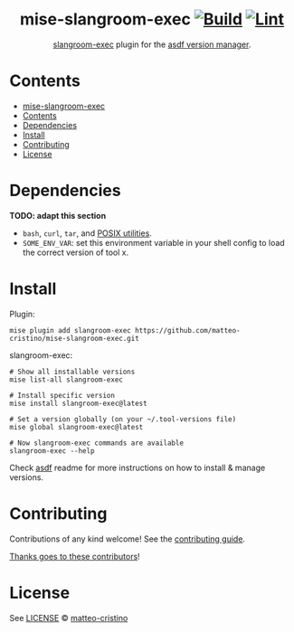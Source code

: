 <div align="center">

# mise-slangroom-exec [![Build](https://github.com/matteo-cristino/mise-slangroom-exec/actions/workflows/build.yml/badge.svg)](https://github.com/matteo-cristino/mise-slangroom-exec/actions/workflows/build.yml) [![Lint](https://github.com/matteo-cristino/mise-slangroom-exec/actions/workflows/lint.yml/badge.svg)](https://github.com/matteo-cristino/mise-slangroom-exec/actions/workflows/lint.yml)

[slangroom-exec](https://github.com/dyne/slangroom-exec) plugin for the [asdf version manager](https://asdf-vm.com).

</div>

# Contents

- [mise-slangroom-exec  ](#mise-slangroom-exec--)
- [Contents](#contents)
- [Dependencies](#dependencies)
- [Install](#install)
- [Contributing](#contributing)
- [License](#license)

# Dependencies

**TODO: adapt this section**

- `bash`, `curl`, `tar`, and [POSIX utilities](https://pubs.opengroup.org/onlinepubs/9699919799/idx/utilities.html).
- `SOME_ENV_VAR`: set this environment variable in your shell config to load the correct version of tool x.

# Install

Plugin:

```shell
mise plugin add slangroom-exec https://github.com/matteo-cristino/mise-slangroom-exec.git
```

slangroom-exec:

```shell
# Show all installable versions
mise list-all slangroom-exec

# Install specific version
mise install slangroom-exec@latest

# Set a version globally (on your ~/.tool-versions file)
mise global slangroom-exec@latest

# Now slangroom-exec commands are available
slangroom-exec --help
```

Check [asdf](https://github.com/asdf-vm/asdf) readme for more instructions on how to
install & manage versions.

# Contributing

Contributions of any kind welcome! See the [contributing guide](contributing.md).

[Thanks goes to these contributors](https://github.com/matteo-cristino/mise-slangroom-exec/graphs/contributors)!

# License

See [LICENSE](LICENSE) © [matteo-cristino](https://github.com/matteo-cristino/)
